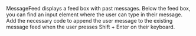 MessageFeed displays a feed box with past messages. Below the feed box, you can find an input element where the user can type in their message. Add the necessary code to append the user message to the existing message feed when the user presses Shift + Enter on their keyboard.